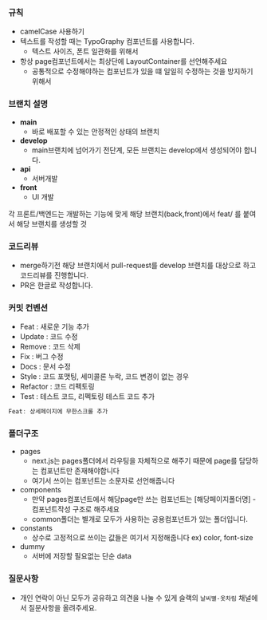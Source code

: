 ### 규칙

- camelCase 사용하기
- 텍스트를 작성할 때는 TypoGraphy 컴포넌트를 사용합니다.
    - 텍스트 사이즈, 폰트 일관화를 위해서
- 항상 page컴포넌트에서는 최상단에 LayoutContainer를 선언해주세요
    - 공통적으로 수정해야하는 컴포넌트가 있을 떄 일일히 수정하는 것을 방지하기 위해서

### 브랜치 설명

- **main**
    - 바로 배포할 수 있는 안정적인 상태의 브랜치
- **develop**
    - main브랜치에 넘어가기 전단계, 모든 브랜치는 develop에서 생성되어야 합니다.
- **api**
    - 서버개발
- **front**
    - UI 개발

각 프론트/백엔드는 개발하는 기능에 맞게 해당 브랜치(back,front)에서 feat/ 를 붙여서 해당 브랜치를 생성할 것

### ****코드리뷰****

- merge하기전 해당 브랜치에서 pull-request를 develop 브랜치를 대상으로 하고 코드리뷰를 진행합니다.
- PR은 한글로 작성합니다.

### 커밋 컨벤션

- Feat : 새로운 기능 추가
- Update : 코드 수정
- Remove : 코드 삭제
- Fix : 버그 수정
- Docs : 문서 수정
- Style : 코드 포맷팅, 세미콜론 누락, 코드 변경이 없는 경우
- Refactor : 코드 리펙토링
- Test : 테스트 코드, 리펙토링 테스트 코드 추가

```jsx
Feat: 상세페이지에 무한스크롤 추가
```

### 폴더구조

- pages
    - next.js는 pages폴더에서 라우팅을 자체적으로 해주기 때문에 page를 담당하는 컴포넌트만 존재해야합니다
    - 여기서 쓰이는 컴포넌트는 소문자로 선언해줍니다
- components
    - 만약 pages컴포넌트에서 해당page만 쓰는 컴포넌트는 [해당페이지폴더명] - 컴포넌트작성 구조로 해주세요
    - common폴더는 별개로 모두가 사용하는 공용컴포넌트가 있는 폴더입니다.
- constants
    - 상수로 고정적으로 쓰이는 값들은 여기서 지정해줍니다 ex) color, font-size
- dummy
    - 서버에 저장할 필요없는 단순 data

### 질문사항

- 개인 연락이 아닌 모두가 공유하고 의견을 나눌 수 있게 슬랙의 `날씨별-옷차림` 채널에서 질문사항을 올려주세요.
